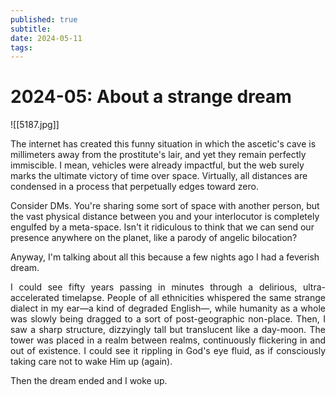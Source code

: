 ```yaml
---
published: true
subtitle: 
date: 2024-05-11
tags: 
---
```


#  2024-05: About a strange dream
![[5187.jpg]]

<p align="justify">

The internet has created this funny situation in which the ascetic's cave is millimeters away from the prostitute's lair, and yet they remain perfectly immiscible. I mean, vehicles were already impactful, but the web surely marks the ultimate victory of time over space. Virtually, all distances are condensed in a process that perpetually edges toward zero.

</p>

<p align="justify">

Consider DMs. You're sharing some sort of space with another person, but the vast physical distance between you and your interlocutor is completely engulfed by a meta-space. Isn't it ridiculous to think that we can send our presence anywhere on the planet, like a parody of angelic bilocation?

</p>

<p align="justify">

Anyway, I'm talking about all this because a few nights ago I had a feverish dream. 

</p>

<p align="justify">
I could see fifty years passing in minutes through a delirious, ultra-accelerated timelapse. People of all ethnicities whispered the same strange dialect in my ear—a kind of degraded English—, while humanity as a whole was slowly being dragged to a sort of post-geographic non-place. Then, I saw a sharp structure, dizzyingly tall but translucent like a day-moon. The tower was placed in a realm between realms, continuously flickering in and out of existence. I could see it rippling in God's eye fluid, as if consciously taking care not to wake Him up (again).
</p>

Then the dream ended and I woke up.